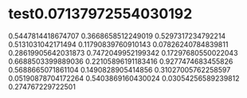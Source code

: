 # test0.07137972554030192
0.5447814418674707
0.3668658512249019
0.5297317234792214
0.5131031042171494
0.11790839760910143
0.07826240784839811
0.28619905642031873
0.7472049952199342
0.17297680550022043
0.6688503399889036
0.22105896191183416
0.9277474683455826
0.5688665071861104
0.1490828905414856
0.31027005762258597
0.05190878704172264
0.5403869160430024
0.03054256589239812
0.274767229722501
